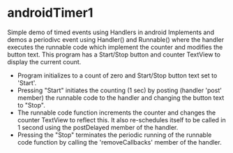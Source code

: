 # androidTimer1
Simple demo of timed events using Handlers in android
Implements and demos a periodivc event using Handler() and
Runnable() where the handler executes the runnable code which
implement the counter and modifies the button text.
This program has a Start/Stop button and counter TextView
to display the current count.
- Program initializes to a count of zero and Start/Stop button text
set to 'Start'. 
- Pressing "Start" initiates the counting (1 sec) by
posting (handler 'post' member) the runnable code to the handler and 
changing the button text to "Stop". 
- The runnable code function increments the counter and changes the 
counter TextView to reflect this. It also re-schedules itself to 
be called in 1 second using the postDelayed member of the handler.
- Pressing the "Stop" terminates the periodic running of the runnable code 
function by calling the 'removeCallbacks' member of the handler.
